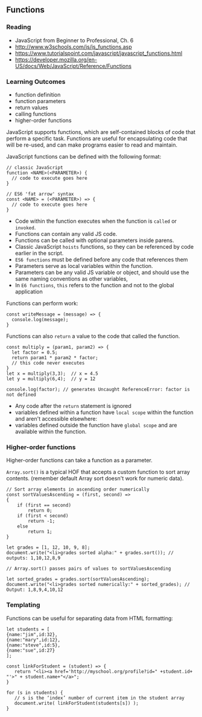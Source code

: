 Functions
---

### Reading

* JavaScript from Beginner to Professional, Ch. 6
* http://www.w3schools.com/js/js_functions.asp
* https://www.tutorialspoint.com/javascript/javascript_functions.html
* https://developer.mozilla.org/en-US/docs/Web/JavaScript/Reference/Functions

### Learning Outcomes

* function definition
* function parameters
* return values
* calling functions
* higher-order functions

JavaScript supports functions, which are self-contained blocks of code that perform a specific task. Functions are useful for encapsulating code that will be re-used, and can make programs easier to read and maintain.

JavaScript functions can be defined with the following format:

    // classic JavaScript
    function <NAME>(<PARAMETER>) {
      // code to execute goes here
    }

    // ES6 'fat arrow' syntax
    const <NAME> = (<PARAMETER>) => {
      // code to execute goes here
    }

- Code within the function executes when the function is `called` or `invoked`.
- Functions can contain any valid JS code.
- Functions can be called with optional parameters inside parens.
- Classic JavaScript `hoists` functions, so they can be referenced by code earlier in the script.
- `ES6 functions` must be defined before any code that references them
- Parameters serve as local variables within the function.  
- Parameters can be any valid JS variable or object, and should use the same naming conventions as other variables,
- In `E6 functions`, `this` refers to the function and not to the global application


Functions can perform work:

    const writeMessage = (message) => {
      console.log(message);
    }

Functions can also `return` a value to the code that called the function.

    const multiply = (param1, param2) => {
      let factor = 0.5;
      return param1 * param2 * factor;
      // this code never executes
    }
    let x = multiply(3,3);  // x = 4.5
    let y = multiply(6,4);  // y = 12

    console.log(factor); // generates Uncaught ReferenceError: factor is not defined

- Any code after the `return` statement is ignored
- variables defined within a function have `local scope` within the function and aren't accessible elsewhere:
- variables defined outside the function have `global scope` and are available within the function.

### Higher-order functions

Higher-order functions can take a function as a parameter. 

`Array.sort()` is a typical HOF that accepts a custom function to sort array contents. (remember default Array sort doesn't work for numeric data).

    // Sort array elements in ascending order numerically
    const sortValuesAscending = (first, second) =>
    {
        if (first == second)
            return 0;
        if (first < second)
            return -1;
        else
            return 1;
    }

    let grades = [1, 12, 10, 9, 8];
    document.write("<li>grades sorted alpha:" + grades.sort()); // outputs: 1,10,12,8,9
    
    // Array.sort() passes pairs of values to sortValuesAscending 
    
    let sorted_grades = grades.sort(sortValuesAscending);
    document.write("<li>grades sorted numerically:" + sorted_grades); // Output: 1,8,9,4,10,12 

### Templating

Functions can be useful for separating data from HTML formatting:

    let students = [
    {name:"jim",id:32}, 
    {name:"mary",id:12},
    {name:"steve",id:5},
    {name:"sue",id:27} 
    ];

    const linkForStudent = (student) => {
       return "<li><a href='http://myschool.org/profile?id=" +student.id+ "'>" + student.name+"</a>";
    }

    for (s in students) {
       // s is the ‘index’ number of current item in the student array
       document.write( linkForStudent(students[s]) );
    } 
